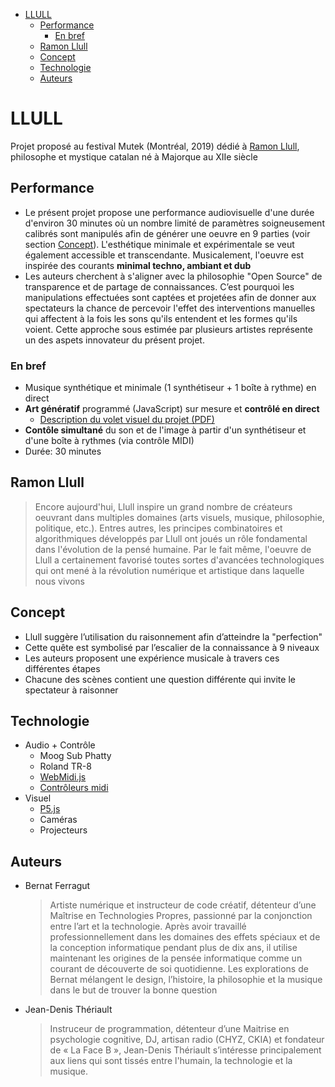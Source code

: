 - [LLULL](#llull)
  - [Performance](#performance)
    - [En bref](#en-bref)
  - [Ramon Llull](#ramon-llull)
  - [Concept](#concept)
  - [Technologie](#technologie)
  - [Auteurs](#auteurs)


# LLULL
Projet proposé au festival Mutek (Montréal, 2019) dédié à [Ramon Llull](https://en.wikipedia.org/wiki/Ramon_Llull), philosophe et mystique catalan né à Majorque au XIIe siècle

## Performance
* Le présent projet propose une performance audiovisuelle d'une durée d'environ 30 minutes où un nombre limité de paramètres soigneusement calibrés sont manipulés afin de générer une oeuvre en 9 parties (voir section [Concept](#concept)). L'esthétique minimale et expérimentale se veut également accessible et transcendante. Musicalement, l'oeuvre est inspirée des courants **minimal techno, ambiant et dub**
* Les auteurs cherchent à s'aligner avec la philosophie "Open Source" de transparence et de partage de connaissances. C’est pourquoi les manipulations effectuées sont captées et projetées afin de donner aux spectateurs la chance de percevoir l'effet des interventions manuelles qui affectent à la fois les sons qu'ils entendent et les formes qu'ils voient. Cette approche sous estimée par plusieurs artistes représente un des aspets innovateur du présent projet.

### En bref
* Musique synthétique et minimale (1 synthétiseur + 1 boîte à rythme) en direct
* **Art génératif** programmé (JavaScript) sur mesure et **contrôlé en direct**
  * [Description du volet visuel du projet (PDF)](/PDF/LLULL-visuals-v1.pdf)
* **Contôle simultané** du son et de l'image à partir d'un synthétiseur et d'une boîte à rythmes (via contrôle MIDI)
* Durée: 30 minutes

## Ramon Llull

>Encore aujourd'hui, Llull inspire un grand nombre de créateurs oeuvrant dans multiples domaines (arts visuels, musique, philosophie, politique, etc.). Entres autres, les principes combinatoires et algorithmiques développés par Llull ont joués un rôle fondamental dans l'évolution de la pensé humaine. Par le fait même, l'oeuvre de Llull a certainement favorisé toutes sortes d'avancées technologiques qui ont mené à la révolution numérique et artistique dans laquelle nous vivons

## Concept
* Llull suggère l’utilisation du raisonnement afin d’atteindre la "perfection"
* Cette quête est symbolisé par l’escalier de la connaissance à 9 niveaux
* Les auteurs proposent une expérience musicale à travers ces différentes étapes
* Chacune des scènes contient une question différente qui invite le spectateur à raisonner

## Technologie
* Audio + Contrôle
  * Moog Sub Phatty
  * Roland TR-8
  * [WebMidi.js](http://djipco.github.io/webmidi/latest/classes/WebMidi.html)
  * [Contrôleurs midi](https://d16rm6ap8dyyo6.cloudfront.net/product_images/images/000/001/491/medium/Black_34_zoomed.jpg?1398722121)
* Visuel
  * [P5.js](https://p5js.org/examples/simulate-particle-system.html)
  * Caméras
  * Projecteurs

## Auteurs
* Bernat Ferragut
  >Artiste numérique et instructeur de code créatif, détenteur d’une Maîtrise en Technologies Propres, passionné par la conjonction entre l’art et la technologie. Après avoir travaillé professionnellement dans les domaines des effets spéciaux et de la conception informatique pendant plus de dix ans, il utilise maintenant les origines de la pensée informatique comme un courant de découverte de soi quotidienne. Les explorations de Bernat mélangent le design, l’histoire, la philosophie et la musique dans le but de trouver la bonne question

* Jean-Denis Thériault
  >Instruceur de programmation, détenteur d’une Maitrise en psychologie cognitive, DJ, artisan radio (CHYZ, CKIA) et fondateur de « La Face B », Jean-Denis Thériault s’intéresse principalement aux liens qui sont tissés entre l'humain, la technologie et la musique.